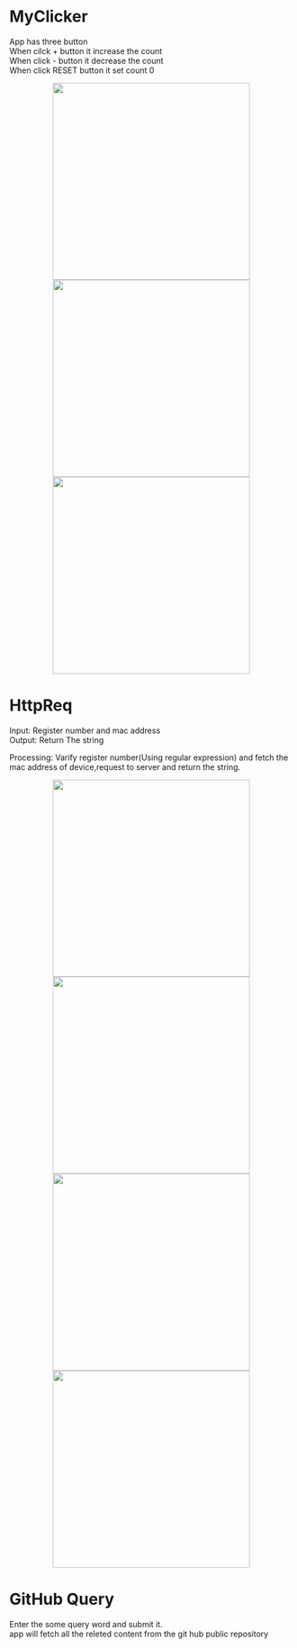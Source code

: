 # MyClicker

App has three button<br/>
When cilck + button it increase the count<br/>
When click - button it decrease the count<br/>
When click RESET button it set count 0

<p align="center">
  <img src="https://github.com/niyatN/Android-Project/blob/master/myClicker/ScreenShot/1.png" width="350"/>
  <img src="https://github.com/niyatN/Android-Project/blob/master/myClicker/ScreenShot/2.png" width="350"/>
  <img src="https://github.com/niyatN/Android-Project/blob/master/myClicker/ScreenShot/3.png" width="350"/>
</p>

# HttpReq

Input: Register number and mac address<br/>
Output: Return The string<br/>

Processing: Varify register number(Using regular expression) and fetch the mac address of device,request to server and return the string.<br/>


<p align="center">
  <img src="https://github.com/niyatN/Android-Project/blob/master/HttpReq/ScreenShot/Screenshot%20from%202018-04-21%2017-52-12.png" width="350"/>
  <img src="https://github.com/niyatN/Android-Project/blob/master/HttpReq/ScreenShot/Screenshot%20from%202018-04-21%2017-52-53.png" width="350"/>
  <img src="https://github.com/niyatN/Android-Project/blob/master/HttpReq/ScreenShot/Screenshot%20from%202018-04-21%2017-53-29.png" width="350"/>
  <img src="https://github.com/niyatN/Android-Project/blob/master/HttpReq/ScreenShot/Screenshot%20from%202018-04-21%2017-53-56.png" width="350"/>
</p>


# GitHub Query

Enter the some query word and submit it.<br/>
app will fetch all the releted content from the git hub public repository
